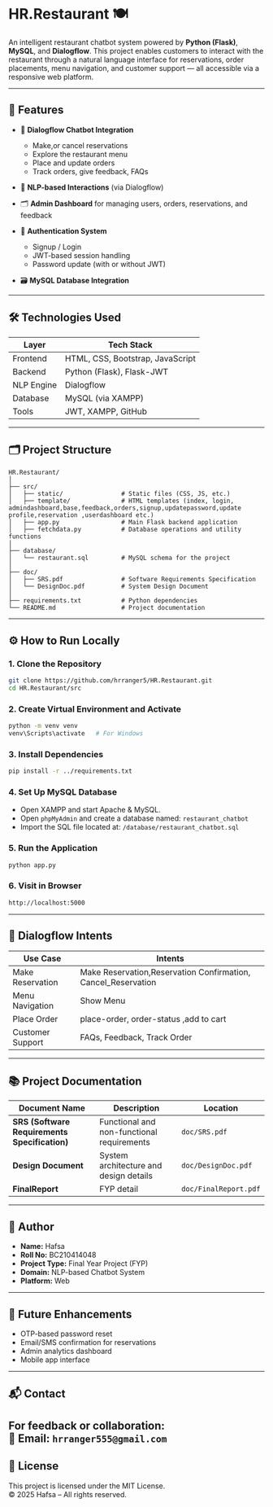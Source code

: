 # HR.Restaurant 🍽️

An intelligent restaurant chatbot system powered by **Python (Flask)**, **MySQL**, and **Dialogflow**. This project enables customers to interact with the restaurant through a natural language interface for reservations, order placements, menu navigation, and customer support — all accessible via a responsive web platform.



---

## 📌 Features

- 🤖 **Dialogflow Chatbot Integration**
  - Make,or cancel reservations
  - Explore the restaurant menu
  - Place and update orders
  - Track orders, give feedback, FAQs

- 🧠 **NLP-based Interactions** (via Dialogflow)
- 🗂️ **Admin Dashboard** for managing users, orders, reservations, and feedback
- 🔐 **Authentication System**
  - Signup / Login
  - JWT-based session handling
  - Password update (with or without JWT)
- 🗃️ **MySQL Database Integration**

---

## 🛠️ Technologies Used

| Layer        | Tech Stack                         |
|--------------|------------------------------------|
| Frontend     | HTML, CSS, Bootstrap, JavaScript   |
| Backend      | Python (Flask), Flask-JWT          |
| NLP Engine   | Dialogflow                         |
| Database     | MySQL (via XAMPP)                  |
| Tools        | JWT, XAMPP, GitHub        |

---

## 🗂️ Project Structure

```
HR.Restaurant/
│
├── src/
│   ├── static/                # Static files (CSS, JS, etc.)
│   ├── template/              # HTML templates (index, login, admindashboard,base,feedback,orders,signup,updatepassword,update profile,reservation ,userdashboard etc.)
│   ├── app.py                 # Main Flask backend application
│   ├── fetchdata.py           # Database operations and utility functions
│
├── database/
│   └── restaurant.sql         # MySQL schema for the project
│
├── doc/
│   ├── SRS.pdf                # Software Requirements Specification
│   └── DesignDoc.pdf          # System Design Document
│
├── requirements.txt           # Python dependencies
└── README.md                  # Project documentation
```

---

## ⚙️ How to Run Locally

### 1. **Clone the Repository**

```bash
git clone https://github.com/hrranger5/HR.Restaurant.git
cd HR.Restaurant/src
```

### 2. **Create Virtual Environment and Activate**

```bash
python -m venv venv
venv\Scripts\activate   # For Windows
```

### 3. **Install Dependencies**

```bash
pip install -r ../requirements.txt
```

### 4. **Set Up MySQL Database**

- Open XAMPP and start Apache & MySQL.
- Open `phpMyAdmin` and create a database named: `restaurant_chatbot`
- Import the SQL file located at: `/database/restaurant_chatbot.sql`

### 5. **Run the Application**

```bash
python app.py
```

### 6. **Visit in Browser**

```bash
http://localhost:5000
```

---

## 🤖 Dialogflow Intents

| Use Case           | Intents                                                           |
|--------------------|-------------------------------------------                        |
| Make Reservation   | Make Reservation,Reservation Confirmation, Cancel_Reservation     |
| Menu Navigation    | Show Menu                                                      |
| Place Order        | place-order, order-status  ,add to cart                                           |
| Customer Support   | FAQs, Feedback, Track Order                                       |

---

## 📚 Project Documentation

| Document Name            | Description                                      | Location                     |
|--------------------------|--------------------------------------------------|------------------            |
| **SRS (Software Requirements Specification)** | Functional and non-functional requirements | `doc/SRS.pdf` |
| **Design Document**      | System architecture and design details           | `doc/DesignDoc.pdf`          |
| **FinalReport**          | FYP detail                                       | `doc/FinalReport.pdf`        |

---

## 👤 Author

- **Name:** Hafsa  
- **Roll No:** BC210414048  
- **Project Type:** Final Year Project (FYP)  
- **Domain:** NLP-based Chatbot System  
- **Platform:** Web  

---

## 🚀 Future Enhancements

- OTP-based password reset
- Email/SMS confirmation for reservations
- Admin analytics dashboard
- Mobile app interface

---

## 📬 Contact

For feedback or collaboration:  
📧 Email: `hrranger555@gmail.com` 
---

## 📜 License

This project is licensed under the MIT License.  
© 2025 Hafsa – All rights reserved.
